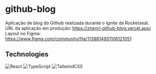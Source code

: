 ﻿# github-blog
Aplicação de blog do Github realizada durante o Ignite da Rocketseat.
<br>
URL da aplicação em produção: https://zhenri-github-blog.vercel.app/
<br>
Layout no Figma: https://www.figma.com/community/file/1138814951106121051
## Technologies
![React](https://img.shields.io/badge/react-%2320232a.svg?style=for-the-badge&logo=react&logoColor=%2361DAFB)
![TypeScript](https://img.shields.io/badge/typescript-%23007ACC.svg?style=for-the-badge&logo=typescript&logoColor=white)
![TailwindCSS](https://img.shields.io/badge/tailwindcss-%2338B2AC.svg?style=for-the-badge&logo=tailwind-css&logoColor=white)
